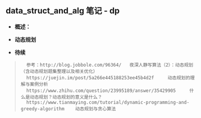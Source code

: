 ## data_struct_and_alg 笔记 - dp
- **概述：**
>
>
>
>
>
>
>
>

- **动态规划**
>
>
>
>
>
>
>
>
>

- **待续**
>       参考：http://blog.jobbole.com/96364/   夜深人静写算法（2）：动态规划（含动态规划题集整理以及相关优化）
>       https://juejin.im/post/5a266e445188253ee45b4d2f     动态规划的理解与案例分析
>       https://www.zhihu.com/question/23995189/answer/35429905     什么是动态规划？动态规划的意义是什么？
>       https://www.tianmaying.com/tutorial/dynamic-programming-and-greedy-algorithm    动态规划与贪心算法
>
>
>
>
>
>
>
>
>
>
>
>
>
>
>
>
>
>
>
